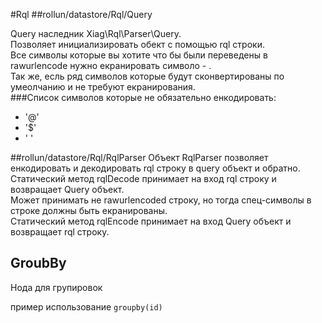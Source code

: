 #Rql
##rollun/datastore/Rql/Query

Query наследник Xiag\Rql\Parser\Query.  
Позволяет инициализировать обект с помощью rql строки.  
Все символы которые вы хотите что бы были переведены в rawurlencode нужно екранировать символо - \.  
Так же, есль ряд символов которые будут сконвертированы по умеолчанию и не требуют екранирования.  
###Список символов которые не обязательно енкодировать:  
* '@'
* '$'
* ' '

##rollun/datastore/Rql/RqlParser
Объект RqlParser позволяет енкодировать и декодировать rql строку в query объект и обратно.  
Статический метод rqlDecode принимает на вход rql строку и возвращает Query объект.  
    Может принимать не rawurlencoded строку, но тогда спец-символы в строке должны быть екранированы.  
Статический метод rqlEncode принимает на вход Query объект и возвращает rql строку.

## GroubBy

Нода для групировок 

пример использование `groupby(id)`